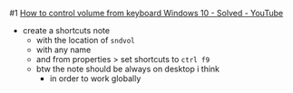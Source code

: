 #1
[How to control volume from keyboard Windows 10 - Solved - YouTube](https://www.youtube.com/watch?v=uZBh1jSFVkc)
- create a shortcuts note
	- with the location of `sndvol`
	- with any name
	- and from properties > set shortcuts to `ctrl f9`
	- btw the note should be always on desktop i think
		- in order to work globally